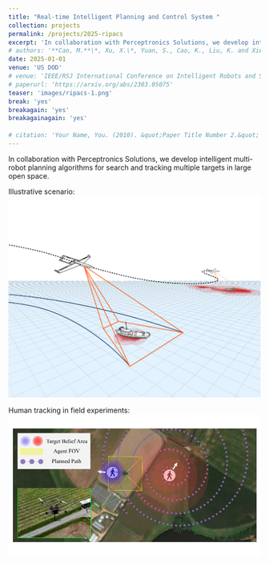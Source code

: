 ```yaml
---
title: "Real-time Intelligent Planning and Control System "
collection: projects
permalink: /projects/2025-ripacs
excerpt: 'In collaboration with Perceptronics Solutions, we develop intelligent multi-robot planning algorithms for search and tracking multiple targets in large open space.'
# authors: '**Cao, M.**\*, Xu, X.\*, Yuan, S., Cao, K., Liu, K. and Xie, L.'
date: 2025-01-01
venue: 'US DOD'
# venue: 'IEEE/RSJ International Conference on Intelligent Robots and Systems'
# paperurl: 'https://arxiv.org/abs/2303.05075'
teaser: 'images/ripacs-1.png'
break: 'yes'
breakagain: 'yes'
breakagainagain: 'yes'

# citation: 'Your Name, You. (2010). &quot;Paper Title Number 2.&quot; <i>Journal 1</i>. 1(2).'
---
```


In collaboration with Perceptronics Solutions, we develop intelligent multi-robot planning algorithms for search and tracking multiple targets in large open space.

Illustrative scenario:
<img style="float: center;" src="/images/ripacs-2.png">

Human tracking in field experiments:
<img style="float: center;" src="/images/ripacs-1.png">




<!-- Recommended citation: Your Name, You. (2010). "Paper Title Number 2." <i>Journal 1</i>. 1(2). -->